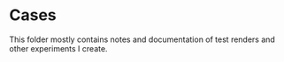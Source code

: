 # Cases

This folder mostly contains notes and documentation of test renders and other experiments I create.

